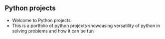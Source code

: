 ## Python projects
- Welcome to Python projects
- This is a portfolio of python projects showcasing versatility of python in solving problems and how it can be fun 
